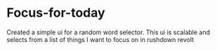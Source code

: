 # Focus-for-today
Created a simple ui for a random word selector. This ui is scalable and selects from a list of things I want to focus on in rushdown revolt
